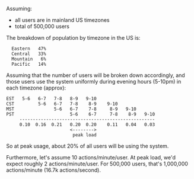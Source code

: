 Assuming:
* all users are in mainland US timezones
* total of 500,000 users

The breakdown of population by timezone in the US is:
```
  Eastern   47%
  Central   33%
  Mountain   6%
  Pacific   14%
```
Assuming that the number of users will be broken down accordingly,
and those users use the system uniformly
during evening hours (5-10pm) in each timezone (approx):
```
EST   5-6   6-7   7-8   8-9   9-10
CST         5-6   6-7   7-8    8-9    9-10
MST               5-6   6-7    7-8     8-9   9-10
PST                     5-6    6-7     7-8    8-9   9-10
     ---------------------------------------------------
     0.10  0.16  0.21   0.20  0.20    0.11   0.04   0.03
                        <-------->
                         peak load
```
So at peak usage,
about 20% of all users will be using the system.

Furthermore, let's assume
10 actions/minute/user.
At peak load, we'd expect
roughly 2 actions/minute/user.
For 500,000 users,
that's 1,000,000 actions/minute
(16.7k actions/second).
